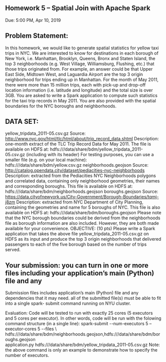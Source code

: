 ## Homework 5 – Spatial Join with Apache Spark
Due: 5:00 PM, Apr 10, 2019

## Problem Statement: 
In this homework, we would like to generate spatial statistics for yellow taxi trips in NYC. We are interested
to know for destinations in each borough of New York, i.e. Manhattan, Brooklyn, Queens, Bronx and Staten
Island, the top 3 neighborhoods (e.g. West Village, Williamsburg, Flushing, etc.) that those trips originated
from. For example, an answer could be that Upper East Side, Midtown West, and Laguardia Airport are the top 3
origin neighborhood for trips ending up in Manhattan. For the month of May 2011, there were more than 15
million trips, each with pick-up and drop-off location information (i.e. latitude and longitude) and the total
size is over 3GB. You are asked to write a Spark application to compute such statistics for the taxi trip
records in May 2011. You are also provided with the spatial boundaries for the NYC boroughs and
neighborhoods.
## DATA SET:
yellow_tripdata_2011-05.csv.gz
Source: http://www.nyc.gov/html/tlc/html/about/trip_record_data.shtml
Description: one-month extract of the TLC Trip Record Data for May 2011. The file is available on
HDFS at: hdfs:///data/share/bdm/yellow_tripdata_2011-05.csv.gz
(including with its header)
For testing purposes, you can use a smaller file (e.g. on your local machine):
hdfs:///data/share/bdm/yellow.csv.gz
neighborhoods.geojson
Source: http://catalog.opendata.city/dataset/pediacities-nyc-neighborhoods
Description: extracted from the Pediacities NYC Neighborhoods polygons and correlated data,
containing only neighborhood geometries, their names and corresponding boroughs. This file is
available on HDFS at: hdfs:///data/share/bdm/neighborhoods.geojson
boroughs.geojson
Source: https://data.cityofnewyork.us/City-Government/Borough-Boundaries/tqmj-j8zm
Description: extracted from NYC Department of City Planning, containing the geometries and name
for 5 boroughs of NYC. This file is also available on HDFS at:
hdfs:///data/share/bdm/boroughs.geojson
Please note that the NYC borough boundaries could be derived from the neighborhoods file as
borough information are also included. However, they are both made available for your convenience.
OBJECTIVE: (10 pts)
Please write a Spark application that takes the above file yellow_tripdata_2011-05.csv.gz on HDFS as its
input and produce the top 3 origin neighborhoods that delivered passengers to each of the five borough
based on the number of trips served.
## Your submission: you can turn in one or more files including your application’s main (Python) file and any
Submission files includes application’s main (Python) file and any dependencies that it may need. all of the submitted file(s) must be able to fit into a single spark- submit command running on NYU cluster. 

Evaluation: Code will be tested to run with exactly 25 cores (5 executors and 5 cores per executor). 
In other words, code will be run with the folowing command structure (in a single line):
spark-submit --num-executors 5 –executor-cores 5 --files \ hdfs:///data/share/bdm/neighborhoods.geojson,hdfs:///data/share/bdm/boroughs.geojson \
application.py hdfs:///data/share/bdm/yellow_tripdata_2011-05.csv.gz
Note: the above command is only an example to demonstrate how to specify the number of executors. 
